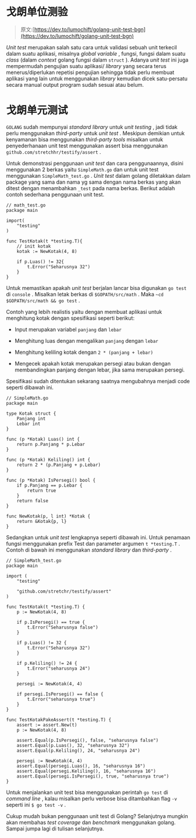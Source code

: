 # 戈朗单位测验

> 原文:[https://dev.to/lumochift/golang-unit-test-bgn](https://dev.to/lumochift/golang-unit-test-bgn)

*Unit test* merupakan salah satu cara untuk validasi sebuah unit terkecil dalam suatu aplikasi, misalnya *global variable* , fungsi, fungsi dalam suatu *class* (dalam *context* golang fungsi dalam `struct` ). Adanya *unit test* ini juga mempermudah pengujian suatu aplikasi/ *library* yang secara terus menerus/diperlukan repetisi pengujian sehingga tidak perlu membuat aplikasi yang lain untuk menggunakan *library* kemudian dicek satu-persatu secara manual output program sudah sesuai atau belum.

# 戈朗单元测试

`GOLANG` sudah mempunyai *standard library* untuk *unit testing* , jadi tidak perlu menggunakan *third-party* untuk *unit test* . Meskipun demikian untuk kenyamanan bisa menggunakan *third-party tools* misalkan untuk penyederhanaan unit test menggunakan assert bisa menggunakan `github.com/stretchhr/testify/assert` .

Untuk demonstrasi penggunaan *unit test* dan cara penggunaannya, disini menggunakan 2 berkas yaitu `SimpleMath.go` dan untuk unit test menggunakan `SimpleMath_test.go` . *Unit test* dalam golang diletakkan dalam package yang sama dan nama yg sama dengan nama berkas yang akan ditest dengan menambahkan `_test` pada nama berkas. Berikut adalah contoh sederhana penggunaan unit test.

```
// math_test.go
package main

import(
    "testing"
)

func TestKotak(t *testing.T){
    // init kotak
    kotak := NewKotak(4, 8)

    if p.Luas() != 32{
        t.Error("Seharusnya 32")
    }
} 
```

Untuk memastikan apakah *unit test* berjalan lancar bisa digunakan `go test` di `console` . Misalkan letak berkas di `$GOPATH/src/math` . Maka `~cd $GOPATH/src/math && go test` .

Contoh yang lebih realistis yaitu dengan membuat aplikasi untuk menghitung kotak dengan spesifikasi seperti berikut:

*   Input merupakan variabel `panjang` dan `lebar`

*   Menghitung luas dengan mengalikan `panjang` dengan `lebar`

*   Menghitung keliling kotak dengan `2 * (panjang + lebar)`

*   Mengecek apakah kotak merupakan persegi atau bukan dengan membandingkan panjang dengan lebar, jika sama merupakan persegi.

Spesifikasi sudah ditentukan sekarang saatnya mengubahnya menjadi code seperti dibawah ini.

```
// SimpleMath.go
package main

type Kotak struct {
    Panjang int
    Lebar int
}

func (p *Kotak) Luas() int {
    return p.Panjang * p.Lebar
}

func (p *Kotak) Keliling() int {
    return 2 * (p.Panjang + p.Lebar)
}

func (p *Kotak) IsPersegi() bool {
    if p.Panjang == p.Lebar {
        return true
    }
    return false
}

func NewKotak(p, l int) *Kotak {
    return &Kotak{p, l}
} 
```

Sedangkan untuk *unit test* lengkapnya seperti dibawah ini. Untuk penamaan fungsi menggunakan prefix Test dan parameter argumen `t *testing.T` . Contoh di bawah ini menggunakan *standard library* dan *third-party* .

```
// SimpleMath_test.go
package main

import (
    "testing"

    "github.com/stretchr/testify/assert"
)

func TestKotak(t *testing.T) {
    p := NewKotak(4, 8)

    if p.IsPersegi() == true {
        t.Error("Seharusnya false")
    }

    if p.Luas() != 32 {
        t.Error("Seharusnya 32")
    }

    if p.Keliling() != 24 {
        t.Error("seharusnya 24")
    }

    persegi := NewKotak(4, 4)

    if persegi.IsPersegi() == false {
        t.Error("seharusnya true")
    }
}

func TestKotakPakeAssert(t *testing.T) {
    assert := assert.New(t)
    p := NewKotak(4, 8)

    assert.Equal(p.IsPersegi(), false, "seharusnya false")
    assert.Equal(p.Luas(), 32, "seharusnya 32")
    assert.Equal(p.Keliling(), 24, "seharusnya 24")

    persegi := NewKotak(4, 4)
    assert.Equal(persegi.Luas(), 16, "seharusnya 16")
    assert.Equal(persegi.Keliling(), 16, "seharusnya 16")
    assert.Equal(persegi.IsPersegi(), true, "seharusnya true")
} 
```

Untuk menjalankan unit test bisa menggunakan perintah `go test` di *command line* , kalau misalkan perlu verbose bisa ditambahkan flag `-v` seperti ini `$ go test -v` .

Cukup mudah bukan penggunaan unit test di Golang? Selanjutnya mungkin akan membahas *test coverage* dan *benchmark* menggunakan golang. Sampai jumpa lagi di tulisan selanjutnya.